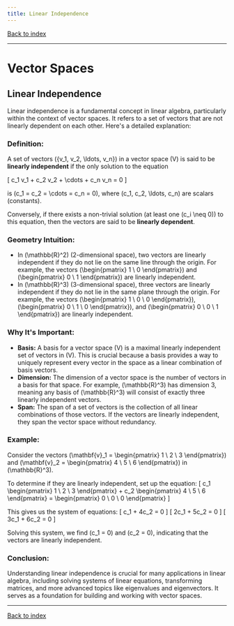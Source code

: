 ```yaml
---
title: Linear Independence
---
```


[Back to index](index.html)

---
# Vector Spaces
## Linear Independence

Linear independence is a fundamental concept in linear algebra, particularly within the context of vector spaces. It refers to a set of vectors that are not linearly dependent on each other. Here's a detailed explanation:

### Definition:
A set of vectors \(\{v_1, v_2, \ldots, v_n\}\) in a vector space \(V\) is said to be **linearly independent** if the only solution to the equation

\[ c_1 v_1 + c_2 v_2 + \cdots + c_n v_n = 0 \]

is \(c_1 = c_2 = \cdots = c_n = 0\), where \(c_1, c_2, \ldots, c_n\) are scalars (constants).

Conversely, if there exists a non-trivial solution (at least one \(c_i \neq 0\)) to this equation, then the vectors are said to be **linearly dependent**.

### Geometry Intuition:
- In \(\mathbb{R}^2\) (2-dimensional space), two vectors are linearly independent if they do not lie on the same line through the origin. For example, the vectors \(\begin{pmatrix} 1 \\ 0 \end{pmatrix}\) and \(\begin{pmatrix} 0 \\ 1 \end{pmatrix}\) are linearly independent.
- In \(\mathbb{R}^3\) (3-dimensional space), three vectors are linearly independent if they do not lie in the same plane through the origin. For example, the vectors \(\begin{pmatrix} 1 \\ 0 \\ 0 \end{pmatrix}\), \(\begin{pmatrix} 0 \\ 1 \\ 0 \end{pmatrix}\), and \(\begin{pmatrix} 0 \\ 0 \\ 1 \end{pmatrix}\) are linearly independent.

### Why It's Important:
- **Basis:** A basis for a vector space \(V\) is a maximal linearly independent set of vectors in \(V\). This is crucial because a basis provides a way to uniquely represent every vector in the space as a linear combination of basis vectors.
- **Dimension:** The dimension of a vector space is the number of vectors in a basis for that space. For example, \(\mathbb{R}^3\) has dimension 3, meaning any basis of \(\mathbb{R}^3\) will consist of exactly three linearly independent vectors.
- **Span:** The span of a set of vectors is the collection of all linear combinations of those vectors. If the vectors are linearly independent, they span the vector space without redundancy.

### Example:
Consider the vectors \(\mathbf{v}_1 = \begin{pmatrix} 1 \\ 2 \\ 3 \end{pmatrix}\) and \(\mathbf{v}_2 = \begin{pmatrix} 4 \\ 5 \\ 6 \end{pmatrix}\) in \(\mathbb{R}^3\).

To determine if they are linearly independent, set up the equation:
\[ c_1 \begin{pmatrix} 1 \\ 2 \\ 3 \end{pmatrix} + c_2 \begin{pmatrix} 4 \\ 5 \\ 6 \end{pmatrix} = \begin{pmatrix} 0 \\ 0 \\ 0 \end{pmatrix} \]

This gives us the system of equations:
\[ c_1 + 4c_2 = 0 \]
\[ 2c_1 + 5c_2 = 0 \]
\[ 3c_1 + 6c_2 = 0 \]

Solving this system, we find \(c_1 = 0\) and \(c_2 = 0\), indicating that the vectors are linearly independent.

### Conclusion:
Understanding linear independence is crucial for many applications in linear algebra, including solving systems of linear equations, transforming matrices, and more advanced topics like eigenvalues and eigenvectors. It serves as a foundation for building and working with vector spaces.

---
[Back to index](index.html)
